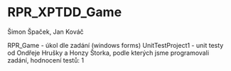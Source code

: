 # RPR_XPTDD_Game

Šimon Špaček, Jan Kováč

RPR_Game - úkol dle zadání (windows forms)
UnitTestProject1 - unit testy od Ondřeje Hrušky a Honzy Štorka, podle kterých jsme programovali zadání, hodnocení testů: 1
